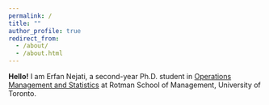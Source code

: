 ```yaml
---
permalink: /
title: ""
author_profile: true
redirect_from: 
  - /about/
  - /about.html
---
```

**Hello!**
I am Erfan Nejati, a second-year Ph.D. student in <a href="https://www.rotman.utoronto.ca/faculty-and-research/academic-areas/operations-management-and-statistics/" target="_blank">Operations Management and Statistics</a> at Rotman School of Management, University of Toronto.



